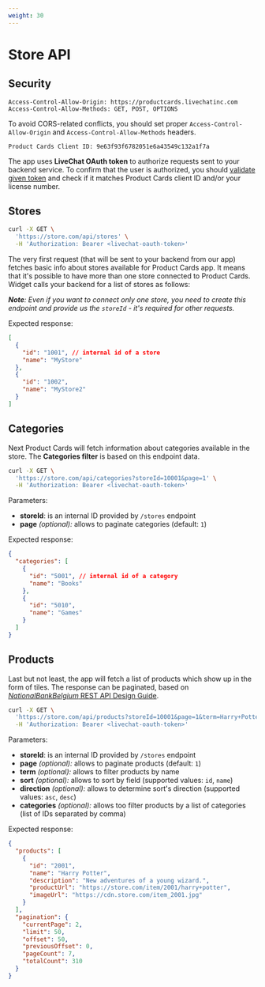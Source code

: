 ```yaml
---
weight: 30
---
```


# Store API

## Security

```
Access-Control-Allow-Origin: https://productcards.livechatinc.com
Access-Control-Allow-Methods: GET, POST, OPTIONS
```

To avoid CORS-related conflicts, you should set proper `Access-Control-Allow-Origin` and `Access-Control-Allow-Methods` headers.

```
Product Cards Client ID: 9e63f93f6782051e6a43549c132a1f7a
```

The app uses **LiveChat OAuth token** to authorize requests sent to your backend service. To confirm that the user is authorized, you should [validate given token](../authorization/#validating-the-access-token) and check if it matches Product Cards client ID and/or your license number.

## Stores

```bash
curl -X GET \
  'https://store.com/api/stores' \
  -H 'Authorization: Bearer <livechat-oauth-token>'
```

The very first request (that will be sent to your backend from our app) fetches basic info about stores available for Product Cards app. It means that it's possible to have more than one store connected to Product Cards. Widget calls your backend for a list of stores as follows:

*__Note__: Even if you want to connect only one store, you need to create this endpoint and provide us the `storeId` - it's required for other requests.*

Expected response:

```json
[
  {
    "id": "1001", // internal id of a store
    "name": "MyStore"
  },
  {
    "id": "1002",
    "name": "MyStore2"
  }
]
``` 

## Categories

Next Product Cards will fetch information about categories available in the store. The **Categories filter** is based on this endpoint data. 

```bash
curl -X GET \
  'https://store.com/api/categories?storeId=10001&page=1' \
  -H 'Authorization: Bearer <livechat-oauth-token>'
```

Parameters:

- **storeId**: is an internal ID provided by `/stores` endpoint
- **page** *(optional):* allows to paginate categories (default: `1`)

Expected response:

```json
{
  "categories": [
    {
      "id": "5001", // internal id of a category
      "name": "Books"
    },
    {
      "id": "5010",
      "name": "Games"
    }
  ]
}
```

## Products

Last but not least, the app will fetch a list of products which show up in the form of tiles. The response can be paginated, based on <a href ="https://github.com/NationalBankBelgium/REST-API-Design-Guide/wiki/Pagination-Example" target="_blank">*NationalBankBelgium* REST API Design Guide</a>.

```bash
curl -X GET \
  'https://store.com/api/products?storeId=10001&page=1&term=Harry+Potter&sort=name&direction=asc&categories=5001%2C5010' \
  -H 'Authorization: Bearer <livechat-oauth-token>'
```

Parameters:

- **storeId**: is an internal ID provided by `/stores` endpoint
- **page** *(optional):* allows to paginate products (default: `1`)
- **term** *(optional):* allows to filter products by name
- **sort** *(optional):* allows to sort by field (supported values: `id`, `name`)
- **direction** *(optional):* allows to determine sort's direction (supported values: `asc`, `desc`)
- **categories** *(optional):* allows too filter products by a list of categories (list of IDs separated by comma)

Expected response:

```json
{
  "products": [
    {
      "id": "2001",
      "name": "Harry Potter",
      "description": "New adventures of a young wizard.",
      "productUrl": "https://store.com/item/2001/harry+potter",
      "imageUrl": "https://cdn.store.com/item_2001.jpg"
    }
  ],
  "pagination": {
    "currentPage": 2,
    "limit": 50,
    "offset": 50,
    "previousOffset": 0,
    "pageCount": 7,
    "totalCount": 310
  }
}
```

